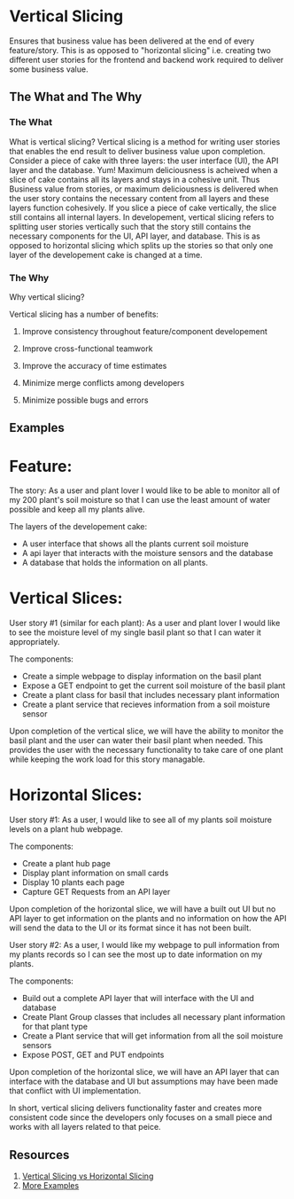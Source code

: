 # Vertical Slicing

Ensures that business value has been delivered at the end of every feature/story. This is as opposed to "horizontal slicing" i.e. creating two different user stories for the frontend and backend work required to deliver some business value.

## The What and The Why

### The What

What is vertical slicing? Vertical slicing is a method for writing user stories that enables the end result to deliver business value upon completion. Consider a piece of cake with three layers: the user interface (UI), the API layer and the database. Yum! Maximum deliciousness is acheived when a slice of cake contains all its layers and stays in a cohesive unit. Thus Business value from stories, or maximum deliciousness is delivered when the user story contains the necessary content from all layers and these layers function cohesively. If you slice a piece of cake vertically, the slice still contains all internal layers. In developement, vertical slicing refers to splitting user stories vertically such that the story still contains the necessary components for the UI, API layer, and database. This is as opposed to horizontal slicing which splits up the stories so that only one layer of the developement cake is changed at a time.

### The Why

Why vertical slicing?

Vertical slicing has a number of benefits:

1. Improve consistency throughout feature/component developement

2. Improve cross-functional teamwork

3. Improve the accuracy of time estimates

4. Minimize merge conflicts among developers

5. Minimize possible bugs and errors

## Examples

# Feature:

The story:
As a user and plant lover I would like to be able to monitor all of my 200 plant's soil moisture so that I can use the least amount of water possible and keep all my plants alive.

The layers of the developement cake:

- A user interface that shows all the plants current soil moisture
- A api layer that interacts with the moisture sensors and the database
- A database that holds the information on all plants.

# Vertical Slices:

User story #1 (similar for each plant):
As a user and plant lover I would like to see the moisture level of my single basil plant so that I can water it appropriately.

The components:

- Create a simple webpage to display information on the basil plant
- Expose a GET endpoint to get the current soil moisture of the basil plant
- Create a plant class for basil that includes necessary plant information
- Create a plant service that recieves information from a soil moisture sensor

Upon completion of the vertical slice, we will have the ability to monitor the basil plant and the user can water their basil plant when needed. This provides the user with the necessary functionality to take care of one plant while keeping the work load for this story managable.

# Horizontal Slices:

User story #1:
As a user, I would like to see all of my plants soil moisture levels on a plant hub webpage.

The components:

- Create a plant hub page
- Display plant information on small cards
- Display 10 plants each page
- Capture GET Requests from an API layer

Upon completion of the horizontal slice, we will have a built out UI but no API layer to get information on the plants and no information on how the API will send the data to the UI or its format since it has not been built.

User story #2:
As a user, I would like my webpage to pull information from my plants records so I can see the most up to date information on my plants.

The components:

- Build out a complete API layer that will interface with the UI and database
- Create Plant Group classes that includes all necessary plant information for that plant type
- Create a Plant service that will get information from all the soil moisture sensors
- Expose POST, GET and PUT endpoints

Upon completion of the horizontal slice, we will have an API layer that can interface with the database and UI but assumptions may have been made that conflict with UI implementation.

In short, vertical slicing delivers functionality faster and creates more consistent code since the developers only focuses on a small piece and works with all layers related to that peice.

## Resources

1. [Vertical Slicing vs Horizontal Slicing](https://www.visual-paradigm.com/scrum/user-story-splitting-vertical-slice-vs-horizontal-slice/)
2. [More Examples](https://appliedframeworks.com/user-stories-making-the-vertical-slice/)